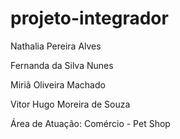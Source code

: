 # projeto-integrador

Nathalia Pereira Alves

Fernanda da Silva Nunes

Miriã Oliveira Machado

Vitor Hugo Moreira de Souza

Área de Atuação: Comércio - Pet Shop
